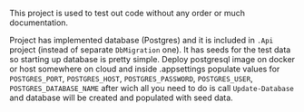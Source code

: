 This project is used to test out code without any order or much documentation.

Project has implemented database (Postgres) and it is included in `.Api` project (instead of separate `DbMigration` one). It has seeds for the test data so starting up database is pretty simple. Deploy postgresql image on docker or host somewhere on cloud and inside .appsettings populate values for `POSTGRES_PORT`, `POSTGRES_HOST`, `POSTGRES_PASSWORD`, `POSTGRES_USER`, `POSTGRES_DATABASE_NAME` after wich all you need to do is call `Update-Database` and database will be created and populated with seed data.
